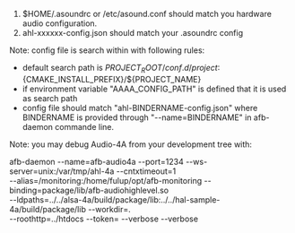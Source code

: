 
1) $HOME/.asoundrc or /etc/asound.conf should match you hardware audio configuration.
2) ahl-xxxxxx-config.json should match your .asoundrc config

Note: config file is search within with following rules:
 - default search path is $PROJECT_ROOT/conf.d/project:${CMAKE_INSTALL_PREFIX}/${PROJECT_NAME}
 - if environment variable "AAAA_CONFIG_PATH" is defined that it is used as search path
 - config file should match "ahl-BINDERNAME-config.json" where BINDERNAME is provided through "--name=BINDERNAME" in afb-daemon commande line.

Note: you may debug Audio-4A from your development tree with:

  afb-daemon --name=afb-audio4a --port=1234 --ws-server=unix:/var/tmp/ahl-4a --cntxtimeout=1 \
             --alias=/monitoring:/home/fulup/opt/afb-monitoring --binding=package/lib/afb-audiohighlevel.so \
             --ldpaths=../../alsa-4a/build/package/lib:../../hal-sample-4a/build/package/lib --workdir=. \
             --roothttp=../htdocs --token= --verbose --verbose